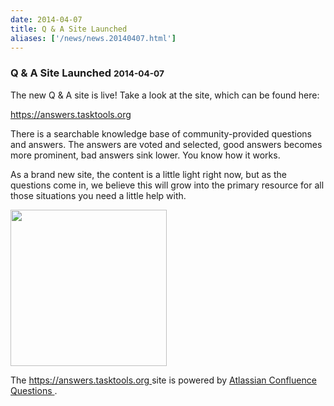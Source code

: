 ```yaml
---
date: 2014-04-07
title: Q & A Site Launched
aliases: ['/news/news.20140407.html']
---
```

<div class="col-md-8 main">
 <div class="row">
  <h3>
   Q &amp; A Site Launched
   <small>
    2014-04-07
   </small>
  </h3>
  <p>
   The new Q &amp; A site is live! Take a look at the site, which can
            be found here:
  </p>
  <p>
   <a href="https://answers.tasktools.org">
    https://answers.tasktools.org
   </a>
  </p>
  <p>
   There is a searchable knowledge base of community-provided questions
            and answers. The answers are voted and selected, good answers
            becomes more prominent, bad answers sink lower.  You know how it
            works.
  </p>
  <p>
   As a brand new site, the content is a little light right now, but as
            the questions come in, we believe this will grow into the primary
            resource for all those situations you need a little help with.
  </p>
  <p>
   <img class="img-thumbnail" src="/news/images/qanda.png" width="250px"/>
  </p>
  <p>
   The
   <a href="https://answers.tasktools.org">
    https://answers.tasktools.org
   </a>
   site is powered by
   <a href="https://www.atlassian.com/software/confluence/questions">
    Atlassian Confluence Questions
   </a>
   .
  </p>
 </div>
</div>

